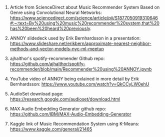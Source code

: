 1) Article from ScienceDirect about Music Recommender System Based on Genre using Convolutional Neural Networks: https://www.sciencedirect.com/science/article/pii/S1877050919310646#:~:text=By%20using%20music%20recommender%20system,that%20has%20been%20heard%20previously.

2) ANNOY slidedeck used by Erik Bernhardsson in a presentation: https://www.slideshare.net/erikbern/approximate-nearest-neighbor-methods-and-vector-models-nyc-ml-meetup

3) ajhalthor's spotify-recommender Github repo: https://github.com/ajhalthor/spotify-recommender/blob/main/Recommender%20using%20ANNOY.ipynb

4) YouTube video of ANNOY being exlained in more detail by Erik Bernhardsson: https://www.youtube.com/watch?v=QkCCyLW0ehU

5) AudioSet download page: https://research.google.com/audioset/download.html

6) MAX Audio Embedding Generator github repo: https://github.com/IBM/MAX-Audio-Embedding-Generator

7) Kaggle link of Music Recommendation System using K-Means: https://www.kaggle.com/general/21465
